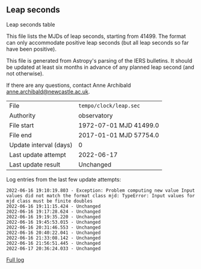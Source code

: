 
## Leap seconds

Leap seconds table

This file lists the MJDs of leap seconds, starting from 41499.
The format can only accommodate positive leap seconds (but all
leap seconds so far have been positive).

This file is generated from Astropy's parsing of the IERS
bulletins. It should be updated at least six months in advance
of any planned leap second (and not otherwise).

If there are any questions, contact Anne Archibald
<anne.archibald@newcastle.ac.uk>.

|     |     |
|:--- |:--- |
| File | `tempo/clock/leap.sec` |
| Authority | observatory |
| File start | 1972-07-01 MJD 41499.0 |
| File end | 2017-01-01 MJD 57754.0 |
| Update interval (days) | 0 |
| Last update attempt | 2022-06-17 |
| Last update result | Unchanged |

Log entries from the last few update attempts:
```
2022-06-16 19:10:19.803 - Exception: Problem computing new value Input values did not match the format class mjd: TypeError: Input values for mjd class must be finite doubles
2022-06-16 19:11:15.424 - Unchanged
2022-06-16 19:17:28.624 - Unchanged
2022-06-16 19:19:35.220 - Unchanged
2022-06-16 19:45:53.015 - Unchanged
2022-06-16 20:31:46.553 - Unchanged
2022-06-16 20:40:22.041 - Unchanged
2022-06-16 21:33:08.142 - Unchanged
2022-06-16 21:56:51.445 - Unchanged
2022-06-17 20:36:24.033 - Unchanged
```
[Full log](https://raw.githubusercontent.com/ipta/pulsar-clock-corrections/main/log/tempo/clock/leap.sec.log)
